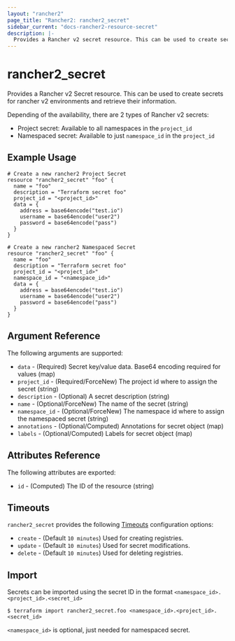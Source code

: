 ```yaml
---
layout: "rancher2"
page_title: "Rancher2: rancher2_secret"
sidebar_current: "docs-rancher2-resource-secret"
description: |-
  Provides a Rancher v2 secret resource. This can be used to create secrets for rancher v2 environments and retrieve their information.
---
```


# rancher2\_secret

Provides a Rancher v2 Secret resource. This can be used to create secrets for rancher v2 environments and retrieve their information.

Depending of the availability, there are 2 types of Rancher v2 secrets:
- Project secret: Available to all namespaces in the `project_id`
- Namespaced secret: Available to just `namespace_id` in the `project_id`

## Example Usage

```hcl
# Create a new rancher2 Project Secret
resource "rancher2_secret" "foo" {
  name = "foo"
  description = "Terraform secret foo"
  project_id = "<project_id>"
  data = {
    address = base64encode("test.io")
    username = base64encode("user2")
    password = base64encode("pass")
  }
}
```

```hcl
# Create a new rancher2 Namespaced Secret
resource "rancher2_secret" "foo" {
  name = "foo"
  description = "Terraform secret foo"
  project_id = "<project_id>"
  namespace_id = "<namespace_id>"
  data = {
    address = base64encode("test.io")
    username = base64encode("user2")
    password = base64encode("pass")
  }
}
```

## Argument Reference

The following arguments are supported:

* `data` - (Required) Secret key/value data. Base64 encoding required for values (map)
* `project_id` - (Required/ForceNew) The project id where to assign the secret (string)
* `description` - (Optional) A secret description (string)
* `name` - (Optional/ForceNew) The name of the secret (string)
* `namespace_id` - (Optional/ForceNew) The namespace id where to assign the namespaced secret (string)
* `annotations` - (Optional/Computed) Annotations for secret object (map)
* `labels` - (Optional/Computed) Labels for secret object (map)

## Attributes Reference

The following attributes are exported:

* `id` - (Computed) The ID of the resource (string)

## Timeouts

`rancher2_secret` provides the following
[Timeouts](https://www.terraform.io/docs/configuration/resources.html#operation-timeouts) configuration options:

- `create` - (Default `10 minutes`) Used for creating registries.
- `update` - (Default `10 minutes`) Used for secret modifications.
- `delete` - (Default `10 minutes`) Used for deleting registries.

## Import

Secrets can be imported using the secret ID in the format `<namespace_id>.<project_id>.<secret_id>`

```
$ terraform import rancher2_secret.foo <namespace_id>.<project_id>.<secret_id>
```

`<namespace_id>` is optional, just needed for namespaced secret.
